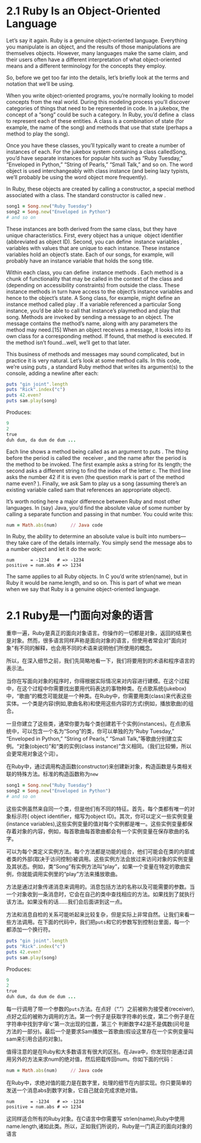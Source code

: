 2.1 Ruby Is an Object-Oriented Language
====
Let’s say it again. Ruby is a genuine object-oriented language. Everything you manipulate is an object, and the results of those manipulations are themselves objects. However, many languages make the same claim, and their users often have a different interpretation of what ​object-oriented​ means and a different terminology for the concepts they employ.

So, before we get too far into the details, let’s briefly look at the terms and notation that ​we’ll​ be using.


When you write object-oriented programs, you’re normally looking to model concepts from the real world. During this modeling process you’ll discover categories of things that need to be represented in code. In a jukebox, the concept of a “song” could be such a category. In Ruby, you’d define a ​ class​ to represent each of these entities. A class is a combination of state (for example, the name of the song) and methods that use that state (perhaps a method to play the song).

Once you have these classes, you’ll typically want to create a number of ​ instances​ of each. For the jukebox system containing a class called ​Song​, you’d have separate instances for popular hits such as “Ruby Tuesday,” “Enveloped in Python,” “String of Pearls,” “Small Talk,” and so on. The word ​ object​ is used interchangeably with ​class instance​ (and being lazy typists, we’ll probably be using the word ​object​ more frequently).

In Ruby, these objects are created by calling a ​constructor​, a special method associated with a class. The standard constructor is called ​new​ .
```ruby
song1 = Song.new(​"Ruby Tuesday"​)​ 	
song2 = Song.new(​"Enveloped in Python"​)​ 	
​# and so on​
```

These instances are both derived from the same class, but they have unique characteristics. First, every object has a unique ​ object identifier​ (abbreviated as ​object ID​). Second, you can define ​ instance variables​ , variables with values that are unique to each instance. These instance variables hold an object’s state. Each of our songs, for example, will probably have an instance variable that holds the song title.

Within each class, you can define ​ instance methods​ . Each method is a chunk of functionality that may be called in the context of the class and (depending on accessibility constraints) from outside the class. These instance methods in turn have access to the object’s instance variables and hence to the object’s state. A ​Song​ class, for example, might define an instance method called ​play​ . If a variable referenced a particular ​Song​ instance, you’d be able to call that instance’s ​play​ method and play that song.
Methods are invoked by sending a message to an object. The message contains the method’s name, along with any parameters the method may need.[15] When an object receives a message, it looks into its own class for a corresponding method. If found, that method is executed. If the method ​isn’t​ found...well, we’ll get to that later.

This business of methods and messages may sound complicated, but in practice it is very natural. Let’s look at some method calls. In this code, we’re using ​puts​ , a standard Ruby method that writes its argument(s) to the console, adding a newline after each:
```ruby
puts ​"gin joint"​.length​ 	
puts ​"Rick"​.index(​"c"​)​ 	
puts 42.even?​ 	
puts sam.play(song)
```
Produces:
```ruby
9​ 	
2​ 	
true​ 	
duh dum, da dum de dum ...
```
Each line shows a method being called as an argument to ​puts​ . The thing before the period is called the ​ receiver​ , and the name after the period is the method to be invoked. The first example asks a string for its length; the second asks a different string to find the index of the letter ​c​. The third line asks the number 42 if it is even (the question mark is part of the method name ​even?​ ). Finally, we ask Sam to play us a song (assuming there’s an existing variable called ​sam​ that references an appropriate object).

It’s worth noting here a major difference between Ruby and most other languages. In (say) Java, you’d find the absolute value of some number by calling a separate function and passing in that number. You could write this:
```ruby
num = ​Math​.abs(num)     ​// Java code​
```
In Ruby, the ability to determine an absolute value is built into numbers—they take care of the details internally. You simply send the message ​abs​ to a number object and let it do the work:
```ruby​ 	
num      = -1234   ​# => -1234​
positive = num.abs ​# => 1234​
```
The same applies to all Ruby objects. In C you’d write ​strlen(name)​, but in Ruby it would be ​name.length​, and so on. This is part of what we mean when we say that Ruby is a genuine object-oriented language.




2.1 Ruby是一门面向对象的语言
======
重申一遍，Ruby是真正的面向对象语言。你操作的一切都是对象，返回的结果也是对象。然而，很多语言同样声称是面向对象的语言，但使用者常会对"面向对象"有不同的解释，也会用不同的术语来说明他们所使用的概念。

所以，在深入细节之前，我们先简略地看一下，我们将要用到的术语和程序语言的表示法。

当你在写面向对象的程序时，你得根据实际情况来对内容进行建模。在这个过程中，在这个过程中你需要找出要用代码表达的事物种类。在点歌系统(jukebox)中，“歌曲”的概念可能就是一个种类。在Ruby中，你需要用类(class)来代表这些实体。一个类是内容(例如,歌曲名称)和使用这些内容的方式(例如，播放歌曲)的组合。

一旦你建立了这些类，通常你要为每个类创建若干个实例(instances)。在点歌系统中，可以包含一个名为“Song”的类，你可以单独的为“Ruby Tuesday,” “Enveloped in Python,” “String of Pearls,” “Small Talk,”等歌曲分别建立实例。“对象(object)”和“类的实例(class instance)”含义相同。（我们比较懒，所以会更常用对象这个词）。

在Ruby中，通过调用构造函数(constructor)来创建新对象，构造函数是与类相关联的特殊方法。标准的构造函数称为`new`
```ruby
song1 = Song.new(​"Ruby Tuesday"​)​ 	
song2 = Song.new(​"Enveloped in Python"​)​ 	
​# and so on​
```


这些实例虽然来自同一个类，但是他们有不同的特征。首先，每个类都有唯一的对象标示符( object identifier​，缩写为object ID​)。其次，你可以定义一些实例变量(instance variables),这些实例变量的值对每个实例都是唯一。这些实例变量都保存着对象的内容，例如，每首歌曲每首歌曲都会有一个实例变量在保存歌曲的名字。

可以为每个类定义实例方法。每个方法都是功能的组合，他们可能会在类的内部或者类的外部(取决于访问控制)被调用。这些实例方法会放过来访问对象的实例变量及其状态。例如，类“Song”有实例方法叫“play”，如果一个变量在特定的歌曲实例，你就能调用实例里的“play”方法来播放歌曲。

方法是通过对象传递消息来调用的。消息包括方法的名称以及可能需要的参数。当一个对象收到一条消息时，它会在自己的类中查找相应的方法。如果找到了就执行该方法。如果没有的话......我们会后面讲到这一点。

方法和消息自检的关系可能听起来比较复杂，但是实际上非常自然。让我们来看一些方法调用。在下面的代码中，我们把`puts`和它的参数写到控制台里面，每一个都添加一个换行符。

```ruby
puts ​"gin joint"​.length​ 	
puts ​"Rick"​.index(​"c"​)​ 	
puts 42.even?​ 	
puts sam.play(song)
```
Produces:
```ruby
9​ 	
2​ 	
true​ 	
duh dum, da dum de dum ...
```
每一行调用了带一个参数的`puts`方法。在点好（“.”）之前被称为接受者(receiver),点好之后的被称为调用的方法。第一个例子是获取字符串的长度，第二个例子是在字符串中找到字母'c'第一次出现的位置，第三个
判断数字42是不是偶数(问号是方法的一部分)。最后一个是要求Sam播放一首歌曲(假设这里存在一个实例变量叫sam来引用合适的对象)。

值得注意的是在Ruby和大多数语言有很大的区别。在Java中，你发现你是通过调用另外的方法来求num的绝对值，然后把载传回num。你如下面的代码：
```ruby
num = ​Math​.abs(num)     ​// Java code​
```
在Ruby中，求绝对值的能力是在数字里，处理的细节在内部实现。你只要简单的发送一个消息abs到数字对象，它自己就会完成求绝对值。
```ruby​ 	
num      = -1234   ​# => -1234​
positive = num.abs ​# => 1234​
```
这同样适合所有的Ruby对象。在C语言中你需要写 strlen(name),Ruby中使用name.length,诸如此类。所以，正如我们所说的，Ruby是一门真正的面向对象的语言
